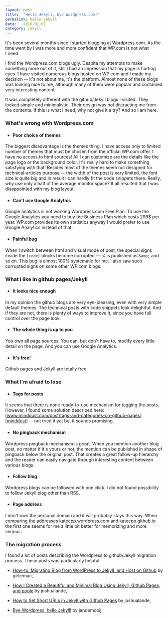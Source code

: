 ```yaml
---
layout: post
title:  "Hello Jekyll, bye Wordpress.com!"
permalink: hello-jekyll
date:   2016-01-01
category: jekyll
---
```


It's been several months since I started blogging at Wordpress.com. As the time went by I&nbsp;was more and more confident that WP.com is not what I&nbsp;need.

I find the Wordpress.com blogs ugly. Despite my attempts to make something more out of it, still I&nbsp;had an impression that my page is hurting eyes. I have visited numerous blogs hosted on WP.com and I&nbsp;made my decision -- it's not about me, it's the platform. Almost none of these blogs was looking nice to me, although many of them were popular and contained very interesting content.

It was completely different with the github/Jekyll blogs I visited. They looked simple and minimalistic. Their design was not distracting me from the contents. If this is what I need, why not give it a try? And so I am here.

### What's wrong with Wordpress.com
+ #### Poor choice of themes
The biggest disadvantage is the themes thing. I have access only to limited number of themes that must be chosen from the official WP.com offer. I have no access to html sources! All I can customize are the details like the page logo or the background color. It's really hard to make something satisfying with that! Besides most of the themes seem not designed for technical-articles purpose -- the width of the post is very limited, the font size is quite big and in result I can hardly fit the code snippets there. Really, why use only a half of the average monitor space? It all resulted that I&nbsp;was disappointed with my blog layout.

+ #### Can't use Google Analytics
Google analytics is not working Wordpress.com Free Plan. To use the Google Analytics you need to buy the Business Plan which costs 299$ per year. WP.com provides its own statistics anyway I would prefer to use Google Analytics instead of that.

+ #### Painful bug
When I switch between html and visual mode of post, the special signs inside the `[code]` blocks become corrupted --- `&` is published as `&amp;` and so on. This bug is almost 100% systematic for me. I also saw such corrupted signs on some other WP.com blogs. 

### What I like in github pages/Jekyll
+ #### It looks nice enough
In my opinion the github blogs are very eye-pleasing, even with very simple default themes. The technical posts with code snippets look delightful. And if they are not, there is plenty of ways to improve it, since you have full control over the page look.

+ #### The whole thing is up to you
You own all page sources. You can, but don't have to, modify every little detail on the page. And you can use Google Analytics.

+ #### It's free!
Github pages and Jekyll are totally free. 

### What I'm afraid to lose
+ #### Tags for posts
It seems that there is none ready-to-use mechanism for tagging the posts. However, I found some solution described here: [www.minddust.com/post/tags-and-categories-on-github-pages][minddust] -- not tried it yet but it sounds promising.

+ #### No pingback mechanism
Wordpress pingback mechanism is great. When you mention another blog post, no matter if it's yours or not, the mention can be published in shape of pingback below the original post. That creates a great follow-up hierarchy and the reader can easily navigate through interesting content between various blogs.

+ #### Follow blog
Wordpress blogs can be followed with one click. I did not found possibility to follow Jekyll blog other than RSS.

+ #### Page address
I don't own the personal domain and it will probably stays this way. When comparing the addresses katecpp.wordpress.com and katecpp.github.io the first one seems for me a little bit better for memorizing and more serious.

### The migration process
I found a lot of posts describing the Wordpress to github/Jekyll migration process. These posts was particularly helpful: 

*  [How-to: Migrating Blog from WordPress to Jekyll, and Host on Github][girliemac] by girliemac, 

*  [How I Created a Beautiful and Minimal Blog Using Jekyll, Github Pages, and poole][joshualande] by joshualande,

*  [How to Set Short URLs in Jekyll with Github Pages][joshualande_2] by joshualande,

*  [Bye Wordpress, hello Jekyll!][jandemooij] by jandemooij.

[minddust]: http://www.minddust.com/post/tags-and-categories-on-github-pages/
[girliemac]: http://www.girliemac.com/blog/2013/12/27/wordpress-to-jekyll/
[joshualande]: http://joshualande.com/jekyll-github-pages-poole/
[joshualande_2]: http://joshualande.com/short-urls-jekyll/
[jandemooij]: http://jandemooij.nl/blog/2015/10/03/bye-wordpress-hello-jekyll/
